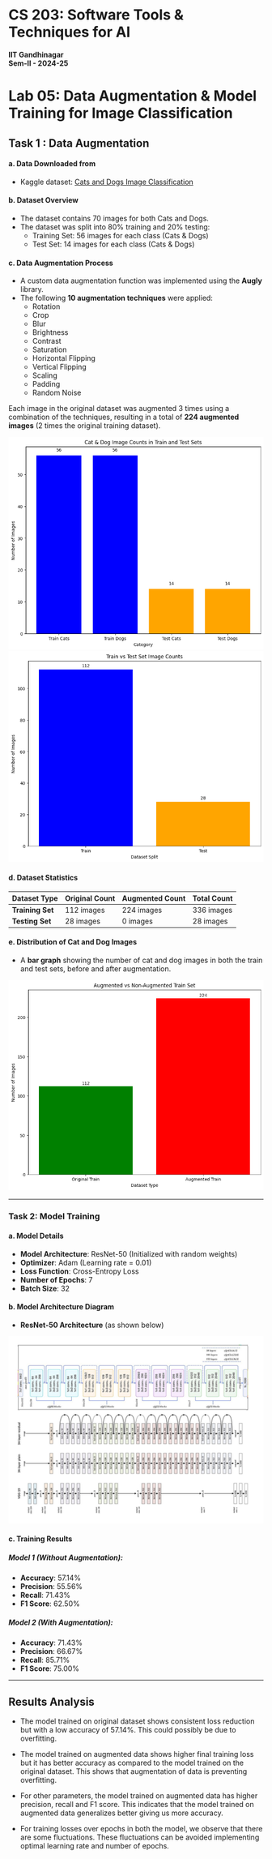 # CS 203: Software Tools & Techniques for AI
**IIT Gandhinagar**  
**Sem-II - 2024-25**

# Lab 05: Data Augmentation & Model Training for Image Classification

## Task 1 : Data Augmentation

#### a. Data Downloaded from
- Kaggle dataset: [Cats and Dogs Image Classification](https://www.kaggle.com/datasets/samuelcortinhas/cats-and-dogs-image-classification?select=test)

#### b. Dataset Overview
- The dataset contains 70 images for both Cats and Dogs.
- The dataset was split into 80% training and 20% testing:
  - Training Set: 56 images for each class (Cats & Dogs)
  - Test Set: 14 images for each class (Cats & Dogs)

#### c. Data Augmentation Process
- A custom data augmentation function was implemented using the **Augly** library.
- The following **10 augmentation techniques** were applied:
  - Rotation
  - Crop
  - Blur
  - Brightness
  - Contrast
  - Saturation
  - Horizontal Flipping
  - Vertical Flipping
  - Scaling
  - Padding
  - Random Noise
  
Each image in the original dataset was augmented 3 times using a combination of the techniques, resulting in a total of **224 augmented images** (2 times the original training dataset).

![Plot of Train and Test Set: Cats and Dogs](plot1.png)
![Plot of Train vs Test set](plot3.png)

#### d. Dataset Statistics

| Dataset Type           | Original Count | Augmented Count | Total Count  |
|------------------------|----------------|------------------|--------------|
| **Training Set**        | 112 images     | 224 images       | 336 images   |
| **Testing Set**         | 28 images      | 0 images         | 28 images    |

#### e. Distribution of Cat and Dog Images
- A **bar graph** showing the number of cat and dog images in both the train and test sets, before and after augmentation.

![Dataset Distribution](plot2.png)

---

### Task 2: Model Training

#### a. Model Details
- **Model Architecture**: ResNet-50 (Initialized with random weights)
- **Optimizer**: Adam (Learning rate = 0.01)
- **Loss Function**: Cross-Entropy Loss
- **Number of Epochs**: 7
- **Batch Size**: 32

#### b. Model Architecture Diagram
- **ResNet-50 Architecture** (as shown below)

![ResNet-50 Architecture](ResNet50.jpeg)

#### c. Training Results

##### Model 1 (Without Augmentation):
- **Accuracy**: 57.14%
- **Precision**: 55.56%
- **Recall**: 71.43%
- **F1 Score**: 62.50%

##### Model 2 (With Augmentation):
- **Accuracy**: 71.43%
- **Precision**: 66.67%
- **Recall**: 85.71%
- **F1 Score**: 75.00%

---

## Results Analysis

- The model trained on original dataset shows consistent loss reduction but with a low accuracy of 57.14%. This could possibly be due to overfitting.

- The model trained on augmented data shows higher final training loss but it has better accuracy as compared to the model trained on the original dataset. This shows that augmentation of data is preventing overfitting.

- For other parameters, the model trained on augmented data has higher precision, recall and F1 score. This indicates that the model trained on augmented data generalizes better giving us more accuracy. 

- For training losses over epochs in both the model, we observe that there are some fluctuations. These fluctuations can be avoided implementing optimal learning rate and number of epochs. 